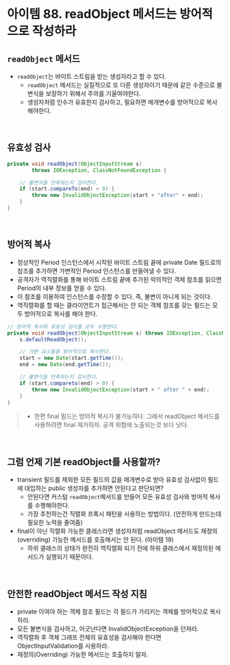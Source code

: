 # 아이템 88. readObject 메서드는 방어적으로 작성하라

## `readObject` 메서드
- `readObject`는 바이트 스트림을 받는 생성자라고 할 수 있다.
  - `readObject` 메서드는 실질적으로 또 다른 생성자이기 때문에 같은 수준으로 불변식을 보장하기 위해서 주의를 기울여야한다.
  - 생성자처럼 인수가 유효한지 검사하고, 필요하면 매개변수를 방어적으로 복사해야한다.



<br/>

## 유효성 검사
```java
private void readObject(ObjectInputStream s)
        throws IOException, ClassNotFoundException {

    // 불변식을 만족하는지 검사한다.
    if (start.compareTo(end) > 0) {
        throw new InvalidObjectException(start + "after" + end);
    }
}
```

<br/>

## 방어적 복사
- 정상적인 Period 인스턴스에서 시작된 바이트 스트림 끝에 private Date 필드로의 참조를 추가하면 가변적인 Period 인스턴스를 만들어낼 수 있다.
- 공격자가 역직렬화를 통해 바이트 스트림 끝에 추가된 악의적인 객체 참조를 읽으면 Period의 내부 정보를 얻을 수 있다. 
- 이 참조를 이용하여 인스턴스를 수정할 수 있다. 즉, 불변이 아니게 되는 것이다.
- 역직렬화를 할 때는 클라이언트가 접근해서는 안 되는 객체 참조를 갖는 필드는 모두 방어적으로 복사를 해야 한다.

```java
// 방어적 복사와 유효성 검사를 모두 수행한다.
private void readObject(ObjectInputStream s) throws IOException, ClassNotFoundException {
    s.defaultReadObject();

    // 가변 요소들을 방어적으로 복사한다.
    start = new Date(start.getTime());
    end = new Date(end.getTime());

    // 불변식을 만족하는지 검사한다.
    if (start.compareto(end) > 0) {
        throw new InvalidObjectException(start + " after " + end);
    }
}
```
> - 한편 final 필드는 방어적 복사가 불가능하다. 그래서 readObject 메서드를 사용하려면 final 제거하자. 공격 위험에 노출되는것 보다 낫다.

<br/>

## 그럼 언제 기본 readObject를 사용할까? 
- transient 필드를 제외한 모든 필드의 값을 매개변수로 받아 유효성 검사없이 필드에 대입하는 public 생성자를 추가하면 안된다고 판단되면?
  - 안된다면 커스텀 `readObject`메서드를 만들어 모든 유효성 검사와 방어적 복사를 수행해야한다.
  - 가장 추천하는건 직렬화 프록시 패턴을 사용하는 방법이다. (안전하게 만드는데 필요한 노력을 줄여줌)
- final이 아닌 직렬화 가능한 클래스라면 생성자처럼 readObject 메서드도 재정의(overriding) 가능한 메서드를 호출해서는 안 된다. (아이템 19)
  - 하위 클래스의 상태가 완전히 역직렬화 되기 전에 하위 클래스에서 재정의된 메서드가 실행되기 때문이다.

<br/>

## 안전한 readObject 메서드 작성 지침
- private 이여야 하는 객체 참조 필드는 각 필드가 가리키는 객체를 방어적으로 복사하라.
- 모든 불변식을 검사하고, 어긋난다면 InvalidObjectException을 던져라.
- 역직렬화 후 객체 그래프 전체의 유효성을 검사해야 한다면 ObjectInputValidation를 사용하라.
- 재정의(Overriding) 가능한 메서드는 호출하지 말자.